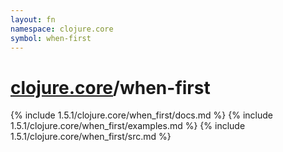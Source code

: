 ```yaml
---
layout: fn
namespace: clojure.core
symbol: when-first
---
```


# [clojure.core](../)/when-first

{% include 1.5.1/clojure.core/when_first/docs.md %}
{% include 1.5.1/clojure.core/when_first/examples.md %}
{% include 1.5.1/clojure.core/when_first/src.md %}

